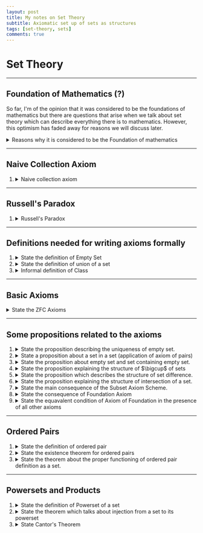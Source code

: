 ```yaml
---
layout: post
title: My notes on Set Theory
subtitle: Axiomatic set up of sets as structures
tags: [set-theory, sets]
comments: true
---
```


# Set Theory

---

## Foundation of Mathematics (?)

So far, I'm of the opinion that it was considered to be the foundations of mathematics but there are questions that arise when we talk about set theory which can
describe everything there is to mathematics. However, this optimism has faded away for reasons we will discuss later. 

<details>
    <summary> Reasons why it is considered to be the Foundation of mathematics </summary>
<p>
    The following are the reasons for Set theory to be considered the foundation of mathematics (in some sense):

    <ol>
    <li> <strong> Ontological: </strong> First reason is that set theory can be used to construct other complicated structures such as completely ordered fields etc. </li>
    <li><strong> Epistemological: </strong> We can reduce the questions in mathematics to that of questions in Set theory. For example, is it the that case that product of compact spaces is compact? Yes, if the Axiom of choice is taken to be true. Or, can lebesgue measure be extended to a countably additive measure on all subsets of the real line? Yes, if there is a real-valued measurable cardinal. (the second example is not in syllabus) </li>
    </ol>
</p>
</details>

---
## Naive Collection Axiom
<ol>
<li>
<details> <summary> Naive collection axiom </summary>
    <p>
    If $\phi(x)$ is any property of sets, then the set $\{ x : \phi(x) \}$ exists.
    </p>

    <p>
        A few questions can be raised about what we mean by the "property of a set". This can be made precise in a rigorous way so "property" will not be an issue
        but rather this axiom creates inconsistencies that we can't really get around unless we tweak this definition is some way. A well known paradox, known as "Russell's paradox" is a proof of this inconsistency.
    </p>
</details>
</li>
</ol>


---

## Russell's Paradox
<ol>
<li>
<details> <summary> Russell's Paradox </summary>
    <p>
    <strong> Theorem: </strong> The naive collection axiom is inconsitent.
    </p>
    <p>
        <details> <summary> <strong> Proof: </strong> </summary>
            <p> 
                Assume the naive collection axiom. Let
                $$
                    D = \{ x : x \not\in \}.
                $$
                This exists, by the naive collection axiom.
            </p>
            <p>
                But $D \in D \iff D \not\in D$ contradiction! So the naive collection axiom is inconsistent.
            </p>
        </details>
    </p>
</details>
</li>
</ol>

---


## Definitions needed for writing axioms formally

<ol>
<li>
<details> <summary> State the definition of Empty Set </summary>
    <p>
        <strong> Definition: </strong> The empty set, denoted by $\emptyset$, is the set with no elements.
    </p>
</details>
</li>
<li>
<details> <summary> State the definition of union of a set</summary>
<p>
    <strong> Definition: </strong> Suppose $A$ is a set. Then $\bigcup A$ is defined to be 
    $$
        \{x : \exists a \in A \ x \in A \}.
    $$
</p>
<p>
    Suppose $a$ and $b$ are sets. Then we define $a \cup b$ to be $\bigcup \{a,b\}$. Suppose $A = \{ a_i: i\in I\}$ is a set of sets. Then we define
    $ \bigcup_{i\in I} a_i $ to be $\bigcup A$.
</p>
<p>
    <strong> NOTE: </strong> The reason for defining it this way is because we can easily deal with infinite elements.
</p>
</details>
</li>
<li>
<details> <summary> Informal definition of Class </summary>
    <p>
        A class is anything of the form 
        $$
            \{x : \phi(x) \}
        $$
        where $\phi(x)$ is a property of sets. Example: $\{x : x = x \}$ is a class of all sets.
    </p>
</details>
</li>
</ol>

---

## Basic Axioms

<details> 
    <summary> 
        State the ZFC Axioms
    </summary>
    <ol>
    <li>
    <p>
        <details> <summary> <strong> Axiom of extensionality </strong> </summary> 
        <p>
            Two sets are equal if and only if they have the same elements.
        </p>
        </details>
    </p>
    </li>
    <li>
    <p>
        <details> <summary> <strong> Empty set axiom </strong> </summary>
        <p>
            The empty set $\emptyset$ exists.
        </p>
        </details>
    </p>
    </li>
    <li>
    <p>
        <details> <summary> <strong> Axiom of pairs </strong> </summary> 
        <p>
            If a and b are sets, then so is $\{ a, b \}$.
        </p>
        </details>
    </p>
    </li>
    <li>
    <p>
        <details> <summary> <strong> Axiom of Unions </strong> </summary> 
        <p>
            Suppose $A$ is a set. Then so is the union $\bigcup A$ of its elements.
        </p>
        </details>
    </p>
    </li>
    <li>
    <p>
        <details> <summary> <strong> Subset axiom scheme </strong> </summary> 
        <p>
            Suppose $A$ is a set and $\phi(x)$ is a statement in the language of set theory. Then
            $$
                \{x\in A: \phi(x)\}
            $$
            is a set.
            <p>
            <strong> NOTE: </strong> we are allowing the statement $\phi(x)$ to mention sets other than $x$.
            </p>
            <p>
            <strong> NOTE: </strong> Also known as Separation Scheme and the Comprehension Scheme.
            </p>
        </p>
        </details>
    </p>
    </li>
    <li>
    <p>
        <details> <summary> <strong> Axiom of Foundation </strong> </summary>
        <p>
            Suppose $A$ is a non-empty set. Then $A$ has an $\in$-minimal element; that is, there exists $m \in A$ such that $m \cap A = \emptyset$
        </p>
        </details>
    </p>
    </li>
    <li>
        <details> <summary> <strong> Powerset Axiom </strong> </summary>
        <p>
            Let $X$ be a set. Then $\mathcal{P}(X)$ is a set.
        </p>
        </details>
    </li>
    </ol>
</details>


---

## Some propositions related to the axioms
<ol>
<li>
<details> <summary> State the proposition describing the uniqueness of empty set. </summary>
    <p>
        There is at most one empty set.
    </p>
    <details> <summary> <strong> Proof: </strong> </summary>
        Suppose $a$ and $b$ are both empty sets. Then $a$ and $b$ have the same elements, for every element of $a$ is (vacuously) an element of $b$, and 
        every element of $b$ is an element of $a$. Hence by the axiom of extensionality $a = b$.
    </details>
</details>
</li>
<li>
<details>
    <summary> State a proposition about a set in a set (application of axiom of pairs) </summary>
    <p>
        If $a$ is a set, then so is $\{a\}$.
    </p>
    <p>
    <details> <summary> <strong> Proof: </strong> </summary>
    <p>
        Apply Axiom of Pairs to $a$ and $a$; then $\{a,a\}$ is a set, and this is equal to $\{a\}$ by Axiom of Extensionality.
    </p>
    </details>
    </p>
</details>
</li>
<li>

<details>
    <summary> State the proposition about empty set and set containing empty set. </summary>
    <p>
        $\emptyset$ and $\{\emptyset\}$ are not equal.
    </p>
    <p>
        <details> <summary> <strong> Proof: </strong> </summary>
            <p>
                $\emptyset \in \{\emptyset\}$, so $\{\emptyset\}$ is not empty.
            </p>
        </details>
    </p>
</details>

</li>
<li>
<details>
    <summary> State the proposition explaining the structure of $\bigcup$ of sets </summary>
    <p>
        If $a$ and $b$ are sets, then $a \cup b$ is a set.
    </p>
    <p>
        <details> <summary> <strong> Proof: </strong> </summary>
        <p>
            $\{a,b\}$ exists by the Axiom of Pairs. $a \cup b = \bigcup \{a,b\}$ then exists by Axiom of Unions.
        </p>
        </details>
    </p>
</details>
</li>
<li>

<details> <summary> State the proposition which describes the structure of set difference. </summary>
    <p>
        If $a$ and $b$ are sets, then so it their difference $a \setminus b$.
    </p>
    <details> <summary> <strong> Proof: </strong> </summary>
    <p>
        $a \setminus b = \{ x \in a: x \not\in b \}$, which exists by the Subset Axiom Scheme.
    </p>
    </details>
</details>
</li>
<li>

<details> <summary> State the proposition explaining the structure of intersection of a set. </summary>
    <p>
        Let $a$ be a non-empty set. Then $\bigcap a$, the intersection of all elements of $a$, is a set.
    </p>
    <details> <summary> <strong> Proof: </strong> </summary>
    <p> 
        $\bigcap a = \{ x \in \bigcup a : \forall y \in a \ x \in y \} $, which exists by the Union Axiom and the Subset Axiom Scheme.
    </p>
    </details>
</details>
</li>
<li>

<details> <summary> State the main consequence of the Subset Axiom Scheme. </summary>
    <p> <strong> Theorem: </strong>
        There is no set of all sets.
    </p>
    <p>
        <details> <summary> <strong> Proof: </strong> </summary>
            <p>
                Let $V$  be a set of all containing all sets.
            </p>
            <p>
                Let $D = \{x \in V: x \not\in x \}$. This is a set by subset axiom scheme.
            </p>
            <p>
                But since $V$ contains all sets as elements, then $D \in V$.
            </p>
            <p>
                Hence $D \in D \iff D \not\in D$ contradiction!.
            </p>
        </details>
    </p>
</details>
</li>
<li>

<details> <summary> State the consequence of Foundation Axiom </summary>
    <p> <strong> Proposition: </strong>
        Let $a$ be any set. Then $a \not\in a$.
    </p>
    <p>
        <details> <summary> <strong> Proof: </strong> </summary> 
            <p>
                Suppose $a \in a$. Let $A = \{a \}$. If $m$ is any element of $A$, then $m=a$, but then $a \in m \cap A$. This contradicts the Axiom of Foundation.
            </p>
        </details>
    </p>
</details>

</li>
<li>
<details> <summary> State the equavalent condition of Axiom of Foundation in the presence of all other axioms </summary>
    <p>
        <strong> Proposition: </strong> Let $a$ be any set. Then there does not exist a set $\{a_0, a_1, a_2, \cdots \}$ such that $a = a_0 \ni a_1 \ni a_2 \ni \cdots$
    </p>
    <p>
        <details> <summary> <strong> Proof: </strong> </summary>

        </details>
    </p>
</details>
</li>
</ol>

---

## Ordered Pairs

<ol>
<li>
<details> <summary> State the definition of ordered pair </summary>
    <p>
        <strong> Definition: </strong>
        Suppose $a$ and $b$ are sets. We define the ordered pair $\langle a , b \rangle$ to be $\{ \{ a \} , \{ a,b \} \}$.
    </p>
</details>
</li>
<li>
<details> <summary> State the existence theorem for ordered pairs </summary>
    <p>
        <strong> Proposition: </strong> If $a$ and $b$ are sets, then so is $\langle a, b \rangle$.
    </p>
    <p>
        <details> <summary> <strong> Proof: </strong> </summary>
            By the Axiom of Pairs, $\{ a, b \}$ is a set. Applying the Axiom of Pairs to $a$ and $a$, $\{ a, a \}$ is a set. Now applying the Axiom of Pairs again, 
            gives that
            $$
                \langle a, b \rangle = \{ \{ a \}, \{ a, b \} \}
            $$
            is a set.
        </details>
    </p>
</details>
</li>
<li>
<details> <summary> State the theorem about the proper functioning of ordered pair definition as a set. </summary>
    <p>
        <strong> Proposition: </strong> $\langle a, b \rangle = \langle c, d \rangle$ if and only if $a = c$ and $b = d$.
    </p>
    <p>
        <details> <summary> <strong> Proof: </strong> </summary>
            <p>
                $\implies$ Suppose $\langle a, b \rangle = \langle c, d \rangle$. Then
                $$
                    \{ \{ a\}, \{ a, b \} \} = \{ \{ c\}, \{ c, d \} \}.
                $$
            </p>
            <p>
                Applying the Axiom of Unions, take the union of both sides:
                $$
                    \bigcup \{ \{ a\}, \{ a, b \} \} = \bigcup \{ \{ c\}, \{ c, d \} \},
                $$
                that is, $\{ a, b \} = \{ c, d \}$.
            </p>
            <p>
                Now if $a = b$, then since $\{ c, d \} = \{a, b\} = \{ a \}$, $c = a$ and $d = a$, so $a = c$ and $b = d$ as required. Similarly if $c = d$, $a = c$ and $b = d$ follows.
            </p>
            <p>
                If $a \neq b$ and $c \neq d$, then $\{ a,b \} \neq \{ a \}$ and $\{ c, d \} \neq \{ c \}$, so
                $$
                    \{ \{ a \}, \{ a, b \} \} \setminus \{ \{ a, b \} \} = \{ \{ a \} \},
                $$
                and 
                $$
                    \{ \{ c \}, \{ c, d \} \} \setminus \{ \{ c, d \} \} = \{ \{ c \} \}.
                $$
                Note: the existence of $ \{ \{ a, b \} \}$ and $\{ \{ c, d \} \}$ can easily be shown (what axiom do we use to show that?)
            </p>
            <p>
                Since
                $$
                    \{ \{ a\}, \{ a, b \} \} = \{ \{ c\}, \{ c, d \} \}
                $$
                and 
                $$
                    \{ a, b \} = \{ c, d \},
                $$
                we have that 
                $$
                    \{ \{ a \} \} = \{ \{ c \} \}
                $$
                and thus $\{ a \} = \{ c \}$ and then $a = c$; and
                $$
                    \{ b \} = \{ a, b \} \setminus \{ a \} = \{ c, d \} \setminus \{ c \} = \{ d \},
                $$
                so $b = d$.
            </p>
            <p> $\impliedby$ is trivial.
            </p>
        </details>
    </p>
</details>
</li>
</ol>


---

## Powersets and Products

<ol>
<li>
<details> <summary> State the definition of Powerset of a set </summary>
    <p>
        <strong> Definition: </strong> Let $X$ be a set. The powerset of $X$, denoted $\mathcal{P}(X)$, is the class of all subsets of X.
    </p>
</details>
</li>
<li>
    <details> <summary> State the theorem which talks about injection from a set to its powerset </summary>
        <p>
            <strong> Theorem: </strong>
            Let $X$ be a set. Then there is an injection from $X$ to $\mathcal{P}(X)$.
        </p>
        <p>
            <details> <summary> <strong> Proof: </strong> </summary>
                Define $f : X \to \mathcal{P}(X)$ as follows:
                $$
                    f: a \mapsto \{ a \}.
                $$
                This is clearly well-defined and one-to-one.
            </details>
        </p>
    </details>
</li>
<li>
    <details> <summary> State Cantor's Theorem </summary>
        <p>
            <strong> Theorem: </strong>
            Let $X$ be a set. Then there is no surjection from $X$ to $\mathcal{P}(X)$.
        </p>
        <p>
            <details> <summary> <strong> Proof: </strong> </summary>
                <p>
                    Suppose $g$ is a surjection from $X$ to $\mathcal{P}(X)$. Let
                    $$
                        D = \{ a \in x : a \not\in g(a) \}.
                    $$
                    Then by Subset Axiom Scheme, D is a set.
                </p>
                <p>
                    Since $g$ is onto, $D = g(a)$ for some $a$. But then $a \in D \iff a \not\in D$, contradiction!
                </p>
            </details>
        </p>
    </details>
</li>
<ol>